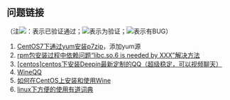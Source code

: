 ## 问题链接
（注![](http://emojipedia-us.s3.amazonaws.com/cache/54/96/549682b4607dbbf5e36683047f504293.png)：表示已验证通过；![](http://emojipedia-us.s3.amazonaws.com/cache/fa/a9/faa9c147db258ba5fa8f145d6e3709f3.png)表示为验证；![](http://emojipedia-us.s3.amazonaws.com/cache/a3/81/a3814ffa30963605a48597b1a5b21d2e.png)表示有BUG）
1. [CentOS7下通过yum安装p7zip](http://www.itdadao.com/articles/c15a570144p0.html)，添加yum源
2. [rpm包安装过程中依赖问题“libc.so.6 is needed by XXX”解决方法](http://www.cnblogs.com/think3t/p/4165102.html)
3. [[centos]centos下安装Deepin最新定制的QQ（超级稳定，可以视频聊天）](https://segmentfault.com/a/1190000007963662)
4. [WineQQ](http://phpcj.org/wineqq/comment-page-2/#comment-855)
5. [如何在CentOS上安装和使用Wine](http://ghoulich.xninja.org/2016/08/09/install-and-use-wine-on-centos/)
6. [linux下方便的使用有道词典](http://blog.csdn.net/qq_21544879/article/details/51290222)
